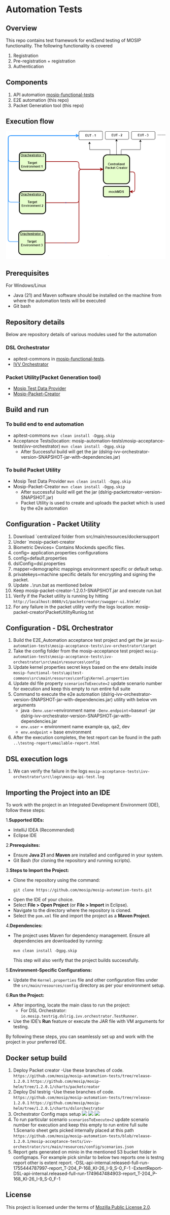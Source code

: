 # Automation Tests

## Overview
This repo contains test framework for end2end testing of MOSIP functionality.  The following functionality is covered
1. Registration 
1. Pre-registration + registration 
1. Authentication

## Components

1. API automation [mosip-functional-tests](https://github.com/mosip/mosip-functional-tests/)
1. E2E automation (this repo)
1. Packet Generation tool (this repo)
   

## Execution flow	
![](docs/_images/dsl-orchestrator.png)

## Prerequisites

For Windows/Linux

* Java (21) and Maven  software should be installed on the machine from where the automation tests will be executed
* Git bash
   
## Repository details
Below are repository details of various modules used for the automation

### DSL Orchestrator
* apitest-commons in [mosip-functional-tests](https://github.com/mosip/mosip-functional-tests/).
* [IVV Orchestrator](mosip-acceptance-tests/ivv-orchestrator/)

### Packet Utility(Packet Generation tool)
* [Mosip Test Data Provider](mosipTestDataProvider)
* [Mosip-Packet-Creator](mosip-packet-creator)

## Build and run
### To build end to end automation 
* apitest-commons `mvn clean install -Dgpg.skip`
* Acceptance Tests(location: mosip-automation-tests\mosip-acceptance-tests\ivv-orchestrator) `mvn clean install -Dgpg.skip`
    - After Successful build will get the jar (dslrig-ivv-orchestrator-version-SNAPSHOT-jar-with-dependencies.jar)

### To build Packet Utility
* Mosip Test Data Provider `mvn clean install -Dgpg.skip`
* Mosip-Packet-Creator `mvn clean install -Dgpg.skip`
    - After successful build will get the jar (dslrig-packetcreator-version-SNAPSHOT.jar)
    - Packet Utility is used to create and uploads the packet which is used by the e2e automation

## Configuration - Packet Utility
1. Download `centralized folder from src/main/resources/dockersupport
1. Under `mosip-packet-creator
1. Biometric Devices= Contains Mockmds specific files.
1. config= application.properties configurations
1. config=default.properties
1. dslConfig=dsl.properties
1. mapper=demographic mappings environment specific or default setup.
1. privatekeys=machine specific details for encrypting and signing the packet.					
1.	Update ..\run.bat as mentioned below
1.	Keep mosip-packet-creator-1.2.0.1-SNAPSHOT.jar and execute run.bat
1.	Verify if the Packet utility is running by hitting `http://localhost:8080/v1/packetcreator/swagger-ui.html#/`
1.	For any failure in the packet utility verify the logs location: mosip-packet-creator\PacketUtilityRunlog.txt


## Configuration - DSL Orchestrator
1. Build the E2E_Automation acceptance test project and get the jar  `mosip-automation-tests\mosip-acceptance-tests\ivv-orchestrator\target`
2. Take the config folder from the mosip-acceptance test project `mosip-automation-tests\mosip-acceptance-tests\ivv-orchestrator\src\main\resources\config`
3. Update kernel properties secret keys based on the env details inside `mosip-functional-tests\apitest-commons\src\main\resources\config\Kernel.properties`
1. Update dsl file property `scenariosToExecute=2` update scenario number for execution and keep this empty to run entire full suite
1. Command to execute the e2e automation (dslrig-ivv-orchestrator-version-SNAPSHOT-jar-with-dependencies.jar) utility with below vm arguments
     * java `-Denv.user`=environment name `-Denv.endpoint`=baseurl -jar dslrig-ivv-orchestrator-version-SNAPSHOT-jar-with-dependencies.jar
     * `env.user`  =  environment name example qa, qa2, dev
     * `env.endpoint` = base environment
1. After the execution completes, the test report can be found in the path `..\testng-report\emailable-report.html`

## DSL execution logs
1. We can verify the failure in the logs `mosip-acceptance-tests\ivv-orchestrator\src\logs\mosip-api-test.log`

## Importing the Project into an IDE

To work with the project in an Integrated Development Environment (IDE), follow these steps:

1.**Supported IDEs:**
   - IntelliJ IDEA (Recommended)
   - Eclipse IDE

2.**Prerequisites:**
   - Ensure **Java 21** and **Maven** are installed and configured in your system.
   - Git Bash (for cloning the repository and running scripts).

3.**Steps to Import the Project:**
   - Clone the repository using the command:
     ```
     git clone https://github.com/mosip/mosip-automation-tests.git
     ```
   - Open the IDE of your choice.
   - Select **File > Open Project** (or **File > Import** in Eclipse).
   - Navigate to the directory where the repository is cloned.
   - Select the `pom.xml` file and import the project as a **Maven Project**.

4.**Dependencies:**
   - The project uses Maven for dependency management. Ensure all dependencies are downloaded by running:
     ```
     mvn clean install -Dgpg.skip
     ```
     This step will also verify that the project builds successfully.

5.**Environment-Specific Configurations:**
   - Update the `Kernel.properties` file and other configuration files under the `src/main/resources/config` directory as per your environment setup.

6.**Run the Project:**
   - After importing, locate the main class to run the project:
     - For DSL Orchestrator: `io.mosip.testrig.dslrig.ivv.orchestrator.TestRunner`.
   - Use the IDE’s **Run** feature or execute the JAR file with VM arguments for testing.

By following these steps, you can seamlessly set up and work with the project in your preferred IDE.

## Docker setup build
1. Deploy Packet creator
	-Use these branches of code.
	`https://github.com/mosip/mosip-automation-tests/tree/release-1.2.0.1`
	`https://github.com/mosip/mosip-helm/tree/1.2.0.1/charts/packetcreator`
1. Deploy Dsl testrig
	-Use these branches of code.
	`https://github.com/mosip/mosip-automation-tests/tree/release-1.2.0.1`
	`https://github.com/mosip/mosip-helm/tree/1.2.0.1/charts/dslorchestrator`
1. Orchestrator Config maps setup
![](docs/configmaps1.png)
![](docs/configmaps2.png)
![](docs/configmaps3.png)
1. To run particular scenario `scenariosToExecute=2` update scenario number for execution and keep this empty to run entire full suite
1.Scenario sheet gets picked internally placed at this path `https://github.com/mosip/mosip-automation-tests/blob/release-1.2.0.1/mosip-acceptance-tests/ivv-orchestrator/src/main/resources/config/scenarios.json`
1. Report gets generated on minio in the mentioned S3 bucket folder in configmaps. For example pick similar to below two reports one is testng report other is extent report.
  -DSL-api-internal.released-full-run-1755444787997-report_T-204_P-168_KI-26_I-9_S-0_F-1
  -ExtentReport-DSL-api-internal.released-full-run-1749647484903-report_T-204_P-168_KI-26_I-9_S-0_F-1

## License
This project is licensed under the terms of [Mozilla Public License 2.0](LICENSE).

